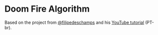 # Doom Fire Algorithm

Based on the project from [@filipedeschamps](https://github.com/filipedeschamps/doom-fire-algorithm) and his [YouTube tutorial](https://www.youtube.com/watch?v=fxm8cadCqbs&t=792s) (PT-br).
